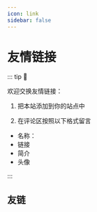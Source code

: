 ```yaml
---
icon: link
sidebar: false
---
```


# 友情链接

::: tip 🧩

欢迎交换友情链接：

1. 把本站添加到你的站点中

2. 在评论区按照以下格式留言
 - 名称：
 - 链接
 - 简介
 - 头像

:::

## 友链
<MyLink type="friend"/>

<script setup lang="ts">
import MyLink from "@MyLink";
</script>
